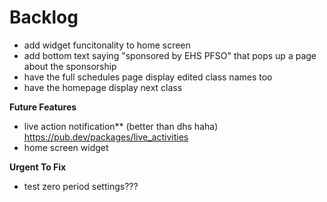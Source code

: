 # Backlog 
- add widget funcitonality to home screen
- add bottom text saying "sponsored by EHS PFSO" that pops up a page about the sponsorship
- have the full schedules page display edited class names too
- have the homepage display next class

**Future Features**
- live action notification** (better than dhs haha) https://pub.dev/packages/live_activities
- home screen widget


**Urgent To Fix**
- test zero period settings???